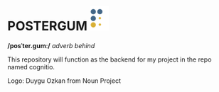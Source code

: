 # POSTERGUM ![alt text][logo]
[logo]: https://raw.githubusercontent.com/ChristopherMortensen/POSTERGUM/master/p_ostergum.png "p"
**/posˈter.gumː/** _adverb behind_

This repository will function as the backend for my project in the repo named cognitio.

Logo: Duygu Ozkan from Noun Project